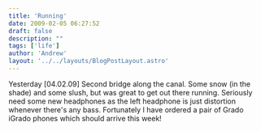 ```yaml
---
title: 'Running'
date: 2009-02-05 06:27:52
draft: false
description: ""
tags: ['life']
author: 'Andrew'
layout: '../../layouts/BlogPostLayout.astro'
---
```


Yesterday \[04.02.09\] Second bridge along the canal. Some snow (in the shade) and some slush, but was great to get out there running. Seriously need some new headphones as the left headphone is just distortion whenever there's any bass. Fortunately I have ordered a pair of Grado iGrado phones which should arrive this week!
